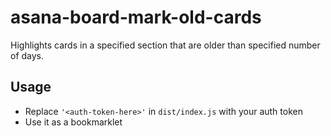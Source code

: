# asana-board-mark-old-cards

Highlights cards in a specified section that are older than specified number of days.

## Usage
 - Replace `'<auth-token-here>'` in `dist/index.js` with your auth token 
 - Use it as a bookmarklet
